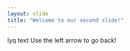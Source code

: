 ```yaml
---
layout: slide
title: "Welcome to our second slide!"
---
```

lyq text
Use the left arrow to go back!
